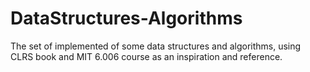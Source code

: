 # DataStructures-Algorithms
The set of implemented of some data structures and algorithms, using CLRS book and MIT 6.006 course as an inspiration and reference.
